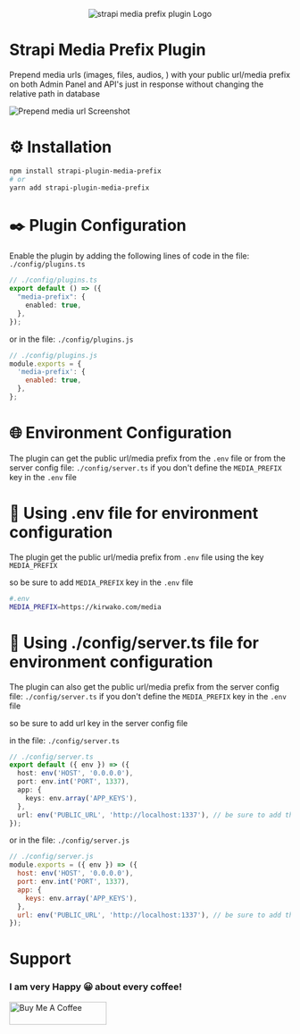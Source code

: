 <p align="center">
  <img src="https://github.com/kirwako/strapi-plugin-media-prefix/blob/main/screenshots/logo.svg" alt="strapi media prefix plugin Logo">
</p>

# Strapi Media Prefix Plugin
Prepend media urls (images, files, audios, ) with your public url/media prefix on both Admin Panel and API's just in response without changing the relative path in database

![Prepend media url Screenshot](https://github.com/kirwako/strapi-plugin-media-prefix/blob/main/screenshots/screenshot-1.jpg)

# ⚙️ Installation

```bash
npm install strapi-plugin-media-prefix
# or
yarn add strapi-plugin-media-prefix
```

# ✒️ Plugin Configuration

Enable the plugin by adding the following lines of code in the file: `./config/plugins.ts`

```ts
// ./config/plugins.ts
export default () => ({
  "media-prefix": {
    enabled: true,
  },
});

```

or in the file: `./config/plugins.js`

```js
// ./config/plugins.js
module.exports = {
  'media-prefix': {
    enabled: true,
  },
};
```

# 🌐 Environment Configuration

The plugin can get the public url/media prefix from the `.env` file or from the server config file: `./config/server.ts` if you don't define the `MEDIA_PREFIX` key in the `.env` file

# 🔧 Using .env file for environment configuration
The plugin get the public url/media prefix from `.env` file using the key `MEDIA_PREFIX`

so be sure to add `MEDIA_PREFIX` key in the `.env` file

```bash
#.env
MEDIA_PREFIX=https://kirwako.com/media
```

# 🚀 Using ./config/server.ts file for environment configuration

The plugin can also get the public url/media prefix from the server config file: `./config/server.ts` if you don't define the `MEDIA_PREFIX` key in the `.env` file

so be sure to add url key in the server config file

in the file: `./config/server.ts`
```ts
// ./config/server.ts
export default ({ env }) => ({
  host: env('HOST', '0.0.0.0'),
  port: env.int('PORT', 1337),
  app: {
    keys: env.array('APP_KEYS'),
  },
  url: env('PUBLIC_URL', 'http://localhost:1337'), // be sure to add this line
});

```

or in the file: `./config/server.js`

```js
// ./config/server.js
module.exports = ({ env }) => ({
  host: env('HOST', '0.0.0.0'),
  port: env.int('PORT', 1337),
  app: {
	keys: env.array('APP_KEYS'),
  },
  url: env('PUBLIC_URL', 'http://localhost:1337'), // be sure to add this line
});
```

# Support
### I am very Happy 😀 about every coffee!

<a href="https://bit.ly/media-prefix-strapi-plugin" target="_blank"><img src="https://cdn.buymeacoffee.com/buttons/v2/default-yellow.png" alt="Buy Me A Coffee" height="41" width="174"></a>

